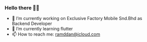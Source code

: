 ### Hello there 👋👋

- 🔭 I’m currently working on Exclusive Factory Mobile Snd.Bhd as Backend Developer
- 🌱 I’m currently learning flutter
- 📫 How to reach me: ramddan@icloud.com

<!--
**arr2504/arr2504** is a ✨ _special_ ✨ repository because its `README.md` (this file) appears on your GitHub profile.

Here are some ideas to get you started:

- 🔭 I’m currently working on ...
- 🌱 I’m currently learning ...
- 👯 I’m looking to collaborate on ...
- 🤔 I’m looking for help with ...
- 💬 Ask me about ...
- 📫 How to reach me: ...
- 😄 Pronouns: ...
- ⚡ Fun fact: ...
-->
